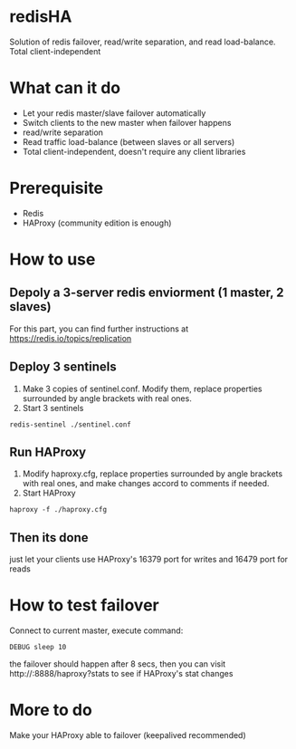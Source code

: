 # redisHA
Solution of redis failover, read/write separation, and read load-balance. Total client-independent

# What can it do
- Let your redis master/slave failover automatically
- Switch clients to the new master when failover happens
- read/write separation
- Read traffic load-balance (between slaves or all servers)
- Total client-independent, doesn't require any client libraries

# Prerequisite
- Redis
- HAProxy (community edition is enough)

# How to use

## Depoly a 3-server redis enviorment (1 master, 2 slaves)
For this part, you can find further instructions at https://redis.io/topics/replication

## Deploy 3 sentinels
1. Make 3 copies of sentinel.conf. Modify them, replace properties surrounded by angle brackets with real ones.
2. Start 3 sentinels
```
redis-sentinel ./sentinel.conf
```

## Run HAProxy
1. Modify haproxy.cfg, replace properties surrounded by angle brackets with real ones, and make changes accord to comments if needed.
2. Start HAProxy
```
haproxy -f ./haproxy.cfg
```

## Then its done
just let your clients use HAProxy's 16379 port for writes and 16479 port for reads

# How to test failover
Connect to current master, execute command:
```
DEBUG sleep 10
```
the failover should happen after 8 secs, then you can visit http://<ip-of-haproxy>:8888/haproxy?stats to see if HAProxy's stat changes

# More to do
Make your HAProxy able to failover (keepalived recommended)
